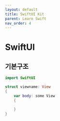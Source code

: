 ```yaml
---
layout: default
title: SwiftUI Kit
parent: Learn Swift
nav_order: 4
---
```


# SwiftUI

## 기본구조

```swift
import SwiftUI

struct viewname: View
{
    var body: some View
    {

    }
}
```
